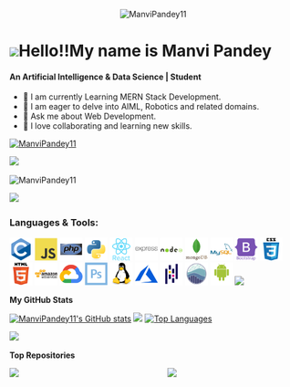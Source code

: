 <p align="center"> <img src="https://user-images.githubusercontent.com/88105077/157883808-762a27a1-c1c5-447c-80a1-fb892f511393.png" alt="ManviPandey11" /> </p>

![](https://user-images.githubusercontent.com/18350557/176309783-0785949b-9127-417c-8b55-ab5a4333674e.gif)Hello!!My name is Manvi Pandey
======================================================================================================================================
<h4> An Artificial Intelligence & Data Science | Student </h4>

- 🔭 I am currently Learning MERN Stack Development.
- 🌱 I am eager to delve into AIML, Robotics and related domains.
- 💬 Ask me about Web Development.
- 💞️ I love collaborating and learning new skills.


<p align="left"> <a href="https://github.com/ryo-ma/github-profile-trophy"><img src="https://github-profile-trophy.vercel.app/?username=ManviPandey11&theme=dracula" alt="ManviPandey11" /></a> </p> <a href="https://github.com/ManviPandey11" target="_blank" rel="noreferrer"><img
src="https://img.shields.io/github/followers/ManviPandey11?logo=github&style=for-the-badge&color=0891b2&labelColor=1c1917" /></a>

<p align="left"> <img src="https://komarev.com/ghpvc/?username=ManviPandey11&label=Profile%20views&color=0e75b6&style=flat" alt="ManviPandey11" /> </p>

<img src="https://user-images.githubusercontent.com/73097560/115834477-dbab4500-a447-11eb-908a-139a6edaec5c.gif">

<h3 align="left">Languages & Tools:</h3>
<p align="left"><img src="https://raw.githubusercontent.com/teamedwardforever/Readme-Generator/71f25dd8b98329b168142a6b782a107b75eab178/svg/Skills/Languages/c-original.svg" alt="C" width="40" height="40"/>
<img src="https://raw.githubusercontent.com/teamedwardforever/Readme-Generator/71f25dd8b98329b168142a6b782a107b75eab178/svg/Skills/Languages/javascript-original.svg" alt="Javascript" width="40" height="40"/>
<img src="https://raw.githubusercontent.com/teamedwardforever/Readme-Generator/71f25dd8b98329b168142a6b782a107b75eab178/svg/Skills/Languages/php-original.svg" alt="PHP" width="40" height="40"/>
<img src="https://raw.githubusercontent.com/teamedwardforever/Readme-Generator/71f25dd8b98329b168142a6b782a107b75eab178/svg/Skills/Languages/python-original.svg" alt="Python" width="40" height="40"/>
<img src="https://raw.githubusercontent.com/teamedwardforever/Readme-Generator/71f25dd8b98329b168142a6b782a107b75eab178/svg/Skills/Frontend/react-original-wordmark.svg" alt="React" width="40" height="40"/>
<img src="https://raw.githubusercontent.com/teamedwardforever/Readme-Generator/71f25dd8b98329b168142a6b782a107b75eab178/svg/Skills/Backend/express-original-wordmark.svg" alt="Express" width="40" height="40"/>
<img src="https://raw.githubusercontent.com/teamedwardforever/Readme-Generator/71f25dd8b98329b168142a6b782a107b75eab178/svg/Skills/Backend/nodejs-original-wordmark.svg" alt="NodeJs" width="40" height="40"/>
<img src="https://raw.githubusercontent.com/teamedwardforever/Readme-Generator/71f25dd8b98329b168142a6b782a107b75eab178/svg/Skills/Database/mongodb-original-wordmark.svg" alt="Mongodb" width="40" height="40"/>
<img src="https://raw.githubusercontent.com/teamedwardforever/Readme-Generator/71f25dd8b98329b168142a6b782a107b75eab178/svg/Skills/Database/mysql-original-wordmark.svg" alt="Mysql" width="40" height="40"/>
<img src="https://raw.githubusercontent.com/teamedwardforever/Readme-Generator/71f25dd8b98329b168142a6b782a107b75eab178/svg/Skills/Frontend/bootstrap-plain-wordmark.svg" alt="Bootstrap" width="40" height="40"/>
<img src="https://raw.githubusercontent.com/teamedwardforever/Readme-Generator/71f25dd8b98329b168142a6b782a107b75eab178/svg/Skills/Frontend/css3-original-wordmark.svg" alt="Css" width="40" height="40"/>
<img src="https://raw.githubusercontent.com/teamedwardforever/Readme-Generator/71f25dd8b98329b168142a6b782a107b75eab178/svg/Skills/Frontend/html5-original-wordmark.svg" alt="HTML" width="40" height="40"/>
<img src="https://raw.githubusercontent.com/teamedwardforever/Readme-Generator/71f25dd8b98329b168142a6b782a107b75eab178/svg/Skills/Devops/amazonwebservices-original-wordmark.svg" alt="Amazon Web Services" width="40" height="40"/>
<img src="https://raw.githubusercontent.com/teamedwardforever/Readme-Generator/71f25dd8b98329b168142a6b782a107b75eab178/svg/Skills/Devops/google_cloud-icon.svg" alt="Google Cloud" width="40" height="40"/>
<img src="https://raw.githubusercontent.com/teamedwardforever/Readme-Generator/71f25dd8b98329b168142a6b782a107b75eab178/svg/Skills/Software/photoshop-line.svg" alt="Photoshop" width="40" height="40"/>
<img src="https://raw.githubusercontent.com/teamedwardforever/Readme-Generator/71f25dd8b98329b168142a6b782a107b75eab178/svg/Skills/Other/linux-original.svg" alt="Linux" width="40" height="40"/>
<img src="https://raw.githubusercontent.com/teamedwardforever/Readme-Generator/71f25dd8b98329b168142a6b782a107b75eab178/svg/Skills/Devops/microsoft_azure-icon.svg" alt="Microsoft Azure" width="40" height="40"/>
<img src="https://raw.githubusercontent.com/teamedwardforever/Readme-Generator/71f25dd8b98329b168142a6b782a107b75eab178/svg/Skills/ML/pandas-original.svg" alt="Pandas" width="40" height="40"/>
<img src="https://raw.githubusercontent.com/teamedwardforever/Readme-Generator/71f25dd8b98329b168142a6b782a107b75eab178/svg/Skills/ML/logo-mark-lightbg.svg" alt="SeaBorn" width="40" height="40"/>
<img src="https://raw.githubusercontent.com/teamedwardforever/Readme-Generator/71f25dd8b98329b168142a6b782a107b75eab178/svg/Skills/Mobile/android-original-wordmark.svg" alt="Android" width="40" height="40"/>

<img src="https://user-images.githubusercontent.com/73097560/115834477-dbab4500-a447-11eb-908a-139a6edaec5c.gif">

<b>My GitHub Stats</b>

<a href="http://www.github.com/ManviPandey11"><img src="https://github-readme-stats.vercel.app/api?username=ManviPandey11&show_icons=true&hide=&count_private=true&title_color=87CEEB&text_color=ffffff&icon_color=0891b2&bg_color=1c1917&hide_border=true&show_icons=true" alt="ManviPandey11's GitHub stats" /></a> <a href="http://www.github.com/ManviPandey11"><img src="https://github-readme-streak-stats.herokuapp.com/?user=ManviPandey11&stroke=ffffff&background=1c1917&ring=87CEEB&fire=87CEEB&currStreakNum=ffffff&currStreakLabel=87CEEB&sideNums=ffffff&sideLabels=ffffff&dates=ffffff&hide_border=true" /></a> <a href="https://github.com/ManviPandey11" align="left"><img src="https://github-readme-stats.vercel.app/api/top-langs/?username=ManviPandey11&langs_count=10&title_color=87CEEB&text_color=ffffff&icon_color=0891b2&bg_color=1c1917&hide_border=true&locale=en&custom_title=Top%20%Languages" alt="Top Languages" /></a>

<img src="https://user-images.githubusercontent.com/73097560/115834477-dbab4500-a447-11eb-908a-139a6edaec5c.gif">

<b>Top Repositories</b>

<div width="100%" align="center"><a href="https://github.com/ManviPandey11/Website-Recipe" align="left"><img align="left" width="45%" src="https://github-readme-stats.vercel.app/api/pin/?username=ManviPandey11&repo=Website-Recipe&title_color=87CEEB&text_color=ffffff&icon_color=0891b2&bg_color=1c1917&hide_border=true&locale=en" /></a>

<a href="https://github.com/ManviPandey11/birdor" align="right"><img align="right" width="45%" src="https://github-readme-stats.vercel.app/api/pin/?username=ManviPandey11&repo=birdor&title_color=87CEEB&text_color=ffffff&icon_color=0891b2&bg_color=1c1917&hide_border=true&locale=en" /></a></div><br /><br /><br /><br /><br /><br /><br />
